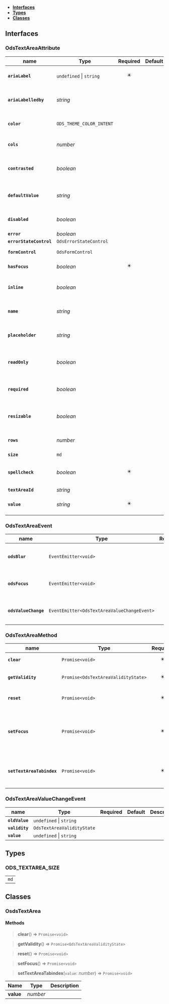 * [**Interfaces**](#interfaces)
* [**Types**](#types)
* [**Classes**](#classes)

## Interfaces

### OdsTextAreaAttribute
|name | Type | Required | Default | Description|
|---|---|:---:|---|---|
|**`ariaLabel`** | `undefined` \| `string` | ✴️ |  | ariaLabel: see component principles|
|**`ariaLabelledby`** | _string_ |  |  | ariaLabelledby: see component principles|
|**`color`** | `ODS_THEME_COLOR_INTENT` |  |  | main color: see component principles|
|**`cols`** | _number_ |  |  | cols: see component principles|
|**`contrasted`** | _boolean_ |  |  | contrasted: see component principles|
|**`defaultValue`** | _string_ |  |  | defaultValue: see component principles|
|**`disabled`** | _boolean_ |  |  | cols: see component principles|
|**`error`** | _boolean_ |  |  | on error or not|
|**`errorStateControl`** | `OdsErrorStateControl` |  |  | |
|**`formControl`** | `OdsFormControl` |  |  | textarea form control|
|**`hasFocus`** | _boolean_ | ✴️ |  | hasFocus or not|
|**`inline`** | _boolean_ |  |  | inline or not: see component principles|
|**`name`** | _string_ |  |  | name : see component principles|
|**`placeholder`** | _string_ |  |  | placeholder : see component principles|
|**`readOnly`** | _boolean_ |  |  | readOnly or not : see component principles|
|**`required`** | _boolean_ |  |  | required or not : see component principles|
|**`resizable`** | _boolean_ |  |  | resizable or not : see component principles|
|**`rows`** | _number_ |  |  | row: see component principles|
|**`size`** | `md` |  |  | textarea size|
|**`spellcheck`** | _boolean_ | ✴️ |  | spellcheck: see component principles|
|**`textAreaId`** | _string_ |  |  | textarea id|
|**`value`** | _string_ | ✴️ |  | value: see component principles|

### OdsTextAreaEvent
|name | Type | Required | Default | Description|
|---|---|:---:|---|---|
|**`odsBlur`** | `EventEmitter<void>` | ✴️ |  | Event triggered on textarea blur|
|**`odsFocus`** | `EventEmitter<void>` | ✴️ |  | Event triggered on textarea focus|
|**`odsValueChange`** | `EventEmitter<OdsTextAreaValueChangeEvent>` | ✴️ |  | The textarea value changed|

### OdsTextAreaMethod
|name | Type | Required | Default | Description|
|---|---|:---:|---|---|
|**`clear`** | `Promise<void>` | ✴️ |  | empty the value|
|**`getValidity`** | `Promise<OdsTextAreaValidityState>` | ✴️ |  | get the validity state|
|**`reset`** | `Promise<void>` | ✴️ |  | restore the value to the initial state|
|**`setFocus`** | `Promise<void>` | ✴️ |  | active the focus on the textarea in order to let the user write something|
|**`setTextAreaTabindex`** | `Promise<void>` | ✴️ |  | set a custom tab index for easier navigation|

### OdsTextAreaValueChangeEvent
|name | Type | Required | Default | Description|
|---|---|:---:|---|---|
|**`oldValue`** | `undefined` \| `string` |  |  | |
|**`validity`** | `OdsTextAreaValidityState` |  |  | |
|**`value`** | `undefined` \| `string` |  |  | |

## Types

### ODS_TEXTAREA_SIZE
|  |
|:---:|
| `md` |

## Classes

### OsdsTextArea
#### Methods
> **clear**() => `Promise<void>`


> **getValidity**() => `Promise<OdsTextAreaValidityState>`


> **reset**() => `Promise<void>`


> **setFocus**() => `Promise<void>`


> **setTextAreaTabindex**(`value`: _number_) => `Promise<void>`

Name | Type | Description 
---|---|---
**value** | _number_ |   |